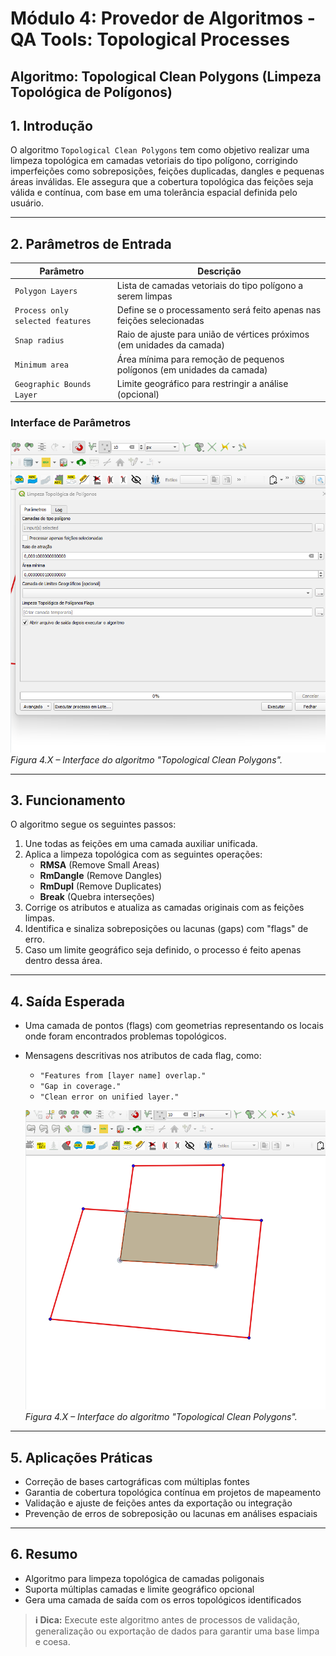 # Módulo 4: Provedor de Algoritmos - QA Tools: Topological Processes

## Algoritmo: Topological Clean Polygons (Limpeza Topológica de Polígonos)

## 1. Introdução

O algoritmo `Topological Clean Polygons` tem como objetivo realizar uma limpeza topológica em camadas vetoriais do tipo polígono, corrigindo imperfeições como sobreposições, feições duplicadas, dangles e pequenas áreas inválidas. Ele assegura que a cobertura topológica das feições seja válida e contínua, com base em uma tolerância espacial definida pelo usuário.

---

## 2. Parâmetros de Entrada

| Parâmetro                  | Descrição                                                                 |
|----------------------------|---------------------------------------------------------------------------|
| `Polygon Layers`           | Lista de camadas vetoriais do tipo polígono a serem limpas                |
| `Process only selected features` | Define se o processamento será feito apenas nas feições selecionadas     |
| `Snap radius`              | Raio de ajuste para união de vértices próximos (em unidades da camada)    |
| `Minimum area`             | Área mínima para remoção de pequenos polígonos (em unidades da camada)    |
| `Geographic Bounds Layer`  | Limite geográfico para restringir a análise (opcional)                    |

### Interface de Parâmetros

![Interface de Parâmetros](./assets/modulo-04/img-config-topological-clean-polygon.png)
*Figura 4.X – Interface do algoritmo "Topological Clean Polygons".*

---

## 3. Funcionamento

O algoritmo segue os seguintes passos:

1. Une todas as feições em uma camada auxiliar unificada.
2. Aplica a limpeza topológica com as seguintes operações:
   - **RMSA** (Remove Small Areas)
   - **RmDangle** (Remove Dangles)
   - **RmDupl** (Remove Duplicates)
   - **Break** (Quebra interseções)
3. Corrige os atributos e atualiza as camadas originais com as feições limpas.
4. Identifica e sinaliza sobreposições ou lacunas (gaps) com "flags" de erro.
5. Caso um limite geográfico seja definido, o processo é feito apenas dentro dessa área.

---

## 4. Saída Esperada

* Uma camada de pontos (flags) com geometrias representando os locais onde foram encontrados problemas topológicos.
* Mensagens descritivas nos atributos de cada flag, como:
  - `"Features from [layer name] overlap."`
  - `"Gap in coverage."`
  - `"Clean error on unified layer."`

  ![Interface de Parâmetros](./assets/modulo-04/img-result-topological-clean-polygon.png)
  *Figura 4.X – Interface do algoritmo "Topological Clean Polygons".*



---

## 5. Aplicações Práticas

* Correção de bases cartográficas com múltiplas fontes
* Garantia de cobertura topológica contínua em projetos de mapeamento
* Validação e ajuste de feições antes da exportação ou integração
* Prevenção de erros de sobreposição ou lacunas em análises espaciais

---

## 6. Resumo

* Algoritmo para limpeza topológica de camadas poligonais
* Suporta múltiplas camadas e limite geográfico opcional
* Gera uma camada de saída com os erros topológicos identificados

> **ℹ️ Dica:** Execute este algoritmo antes de processos de validação, generalização ou exportação de dados para garantir uma base limpa e coesa.